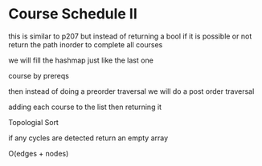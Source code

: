 

# Course Schedule II

this is similar to p207 but instead of returning a bool if it is possible or not
return the path inorder to complete all courses

we will fill the hashmap just like the last one

course by prereqs

then instead of doing a preorder traversal
we will do a post order traversal

adding each course to the list then returning it

Topologial Sort

if any cycles are detected return an empty array

O(edges + nodes)